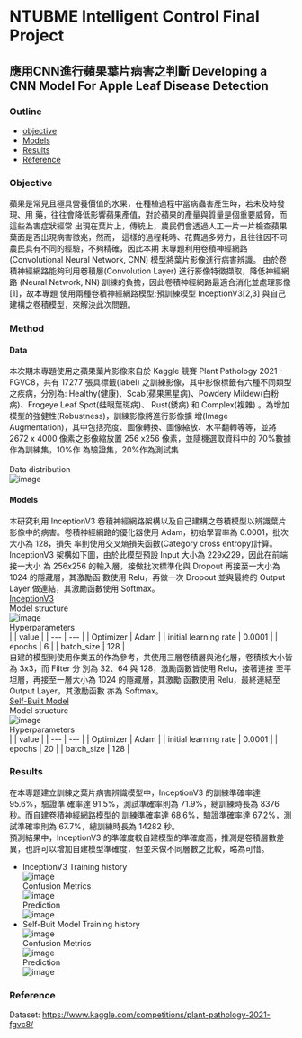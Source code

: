 # NTUBME Intelligent Control Final Project
## 應用CNN進行蘋果葉片病害之判斷 Developing a CNN Model For Apple Leaf Disease Detection 
### Outline
* [objective](#Objective)
* [Models](#Models)
* [Results](#Results)
* [Reference](#Reference)
### Objective
蘋果是常見且極具營養價值的水果，在種植過程中當病蟲害產生時，若未及時發現、用 藥，往往會降低影響蘋果產值，對於蘋果的產量與質量是個重要威脅，而這些為害症狀經常 出現在葉片上，傳統上，農民們會透過人工一片一片檢查蘋果葉面是否出現病害徵兆，然而， 這樣的過程耗時、花費過多勞力，且往往因不同農民具有不同的經驗，不夠精確，因此本期 末專題利用卷積神經網路(Convolutional Neural Network, CNN) 模型將葉片影像進行病害辨識。 由於卷積神經網路能夠利用卷積層(Convolution Layer) 進行影像特徵擷取，降低神經網路 (Neural Network, NN) 訓練的負擔，因此卷積神經網路最適合消化並處理影像[1]，故本專題 使用兩種卷積神經網路模型:預訓練模型 InceptionV3[2,3] 與自己建構之卷積模型，來解決此次問題。
### Method
#### Data
本次期末專題使用之蘋果葉片影像來自於 Kaggle 競賽 Plant Pathology 2021 - FGVC8，共有 17277 張具標籤(label) 之訓練影像，其中影像標籤有六種不同類型之疾病，分別為: Healthy(健康)、Scab(蘋果黑星病)、Powdery Mildew(白粉病)、Frogeye Leaf Spot(蛙眼葉斑病)、 Rust(銹病) 和 Complex(複雜) 。為增加模型的強健性(Robustness)，訓練影像將進行影像擴 增(Image Augmentation)，其中包括亮度、圖像轉換、圖像縮放、水平翻轉等等，並將 2672 x 4000 像素之影像縮放置 256 x256 像素，並隨機選取資料中的 70%數據作為訓練集，10%作 為驗證集，20%作為測試集 <br> <br>
Data distribution <br>
![image](/figure/Data.png) <br>
#### Models
本研究利用 InceptionV3 卷積神經網路架構以及自己建構之卷積模型以辨識葉片影像中的病害。卷積神經網路的優化器使用 Adam，初始學習率為 0.0001，批次大小為 128，損失 率則使用交叉熵損失函數(Category cross entropy)計算。 <br>
InceptionV3 架構如下圖，由於此模型預設 Input 大小為 229x229，因此在前端接一大小 為 256x256 的輸入層，接做批次標準化與 Dropout 再接至一大小為 1024 的隱藏層，其激勵函 數使用 Relu，再做一次 Dropout 並與最終的 Output Layer 做連結，其激勵函數使用 Softmax。 <br>
[InceptionV3](蘋果葉片辨識＿Inception.ipynb) <br>
Model structure <br>
![image](/figure/incept_model.jpeg) <br>
Hyperparameters <br>
|  | value |
| --- | --- |
| Optimizer	| Adam |
| initial learning rate | 0.0001 |
| epochs	| 6 |
| batch_size	| 128 | <br>
自建的模型則使用作業五的作為參考，共使用三層卷積層與池化層，卷積核大小皆為 3x3，而 Filter 分 別為 32、64 與 128，激勵函數皆使用 Relu，接著連接 至平坦層，再接至一層大小為 1024 的隱藏層，其激勵 函數使用 Relu，最終連結至 Output Layer，其激勵函數 亦為 Softmax。 <br>
[Self-Built Model](蘋果葉片辨識＿self.ipynb) <br>
Model structure <br>
![image](/figure/self_model.png) <br>
Hyperparameters <br>
|  | value |
| --- | --- |
| Optimizer	| Adam |
| initial learning rate | 0.0001 |
| epochs	| 20 |
| batch_size	| 128 | <br>
### Results
在本專題建立訓練之葉片病害辨識模型中，InceptionV3 的訓練準確率達 95.6%，驗證準 確率達 91.5%，測試準確率則為 71.9%，總訓練時長為 8376 秒。而自建卷積神經網路模型的 訓練準確率達 68.6%，驗證準確率達 67.2%，測試準確率則為 67.7%，總訓練時長為 14282 秒。<br>
預測結果中，InceptionV3 的準確度較自建模型的準確度高，推測是卷積層數差異，也許可以增加自建模型準確度，但並未做不同層數之比較，略為可惜。 <br>
* InceptionV3
Training history <br>
![image](/figure/Incept_curve.png) <br>
Confusion Metrics <br>
![image](/figure/Incept_CM.png) <br>
Prediction <br>
![image](/figure/Incept_Predict.png) <br>
* Self-Buit Model
Training history <br>
![image](/figure/self_curve.png) <br>
Confusion Metrics <br>
![image](/figure/self_CM.png) <br>
Prediction <br>
![image](/figure/self_predict.png) <br>
### Reference
Dataset: https://www.kaggle.com/competitions/plant-pathology-2021-fgvc8/

